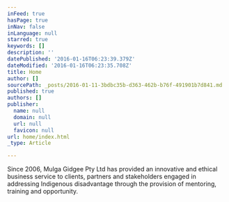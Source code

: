 ```yaml
---
inFeed: true
hasPage: true
inNav: false
inLanguage: null
starred: true
keywords: []
description: ''
datePublished: '2016-01-16T06:23:39.379Z'
dateModified: '2016-01-16T06:23:35.708Z'
title: Home
author: []
sourcePath: _posts/2016-01-11-3bdbc35b-d363-462b-b76f-491901b7d841.md
published: true
authors: []
publisher:
  name: null
  domain: null
  url: null
  favicon: null
url: home/index.html
_type: Article

---
```

Since 2006, Mulga Gidgee Pty 
Ltd has provided an innovative and ethical business service to clients, 
partners and stakeholders engaged in addressing Indigenous disadvantage 
through the provision of mentoring, training and opportunity.
